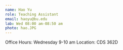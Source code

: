 ```yaml
---
name: Hao Yu
role: Teaching Assistant
email: haoyu@bu.edu
lab: Wed 08:00 am-08:50 am
photo: hao.JPG
---
```


Office Hours: Wednesday 9-10 am Location: CDS 362D
